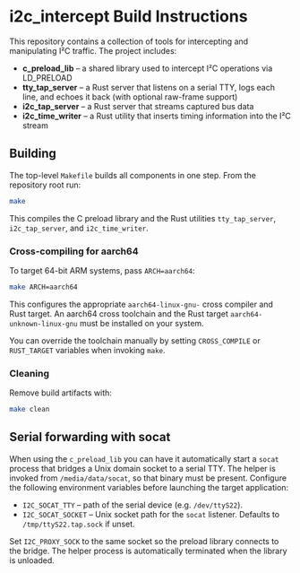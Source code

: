 # i2c_intercept Build Instructions

This repository contains a collection of tools for intercepting and manipulating I²C traffic.  The project includes:

- **c_preload_lib** – a shared library used to intercept I²C operations via LD_PRELOAD
- **tty_tap_server** – a Rust server that listens on a serial TTY, logs each line, and echoes it back (with optional raw-frame support)
- **i2c_tap_server** – a Rust server that streams captured bus data
- **i2c_time_writer** – a Rust utility that inserts timing information into the I²C stream

## Building

The top-level `Makefile` builds all components in one step.  From the repository root run:

```bash
make
```

This compiles the C preload library and the Rust utilities `tty_tap_server`, `i2c_tap_server`, and `i2c_time_writer`.

### Cross-compiling for aarch64

To target 64-bit ARM systems, pass `ARCH=aarch64`:

```bash
make ARCH=aarch64
```

This configures the appropriate `aarch64-linux-gnu-` cross compiler and Rust target.  An aarch64 cross toolchain and the Rust target `aarch64-unknown-linux-gnu` must be installed on your system.

You can override the toolchain manually by setting `CROSS_COMPILE` or `RUST_TARGET` variables when invoking `make`.

### Cleaning

Remove build artifacts with:

```bash
make clean
```

## Serial forwarding with socat

When using the `c_preload_lib` you can have it automatically start a
`socat` process that bridges a Unix domain socket to a serial TTY. The helper
is invoked from `/media/data/socat`, so that binary must be present. Configure
the following environment variables before launching the target application:

* `I2C_SOCAT_TTY` – path of the serial device (e.g. `/dev/ttyS22`).
* `I2C_SOCAT_SOCKET` – Unix socket path for the `socat` listener. Defaults to
  `/tmp/ttyS22.tap.sock` if unset.

Set `I2C_PROXY_SOCK` to the same socket so the preload library connects to the
bridge. The helper process is automatically terminated when the library is
unloaded.

